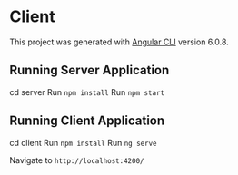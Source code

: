 # Client

This project was generated with [Angular CLI](https://github.com/angular/angular-cli) version 6.0.8.

## Running Server Application

cd server
Run `npm install`
Run `npm start`

## Running Client Application

cd client
Run `npm install`
Run `ng serve`

Navigate to `http://localhost:4200/`
